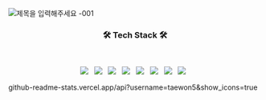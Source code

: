 ![제목을 입력해주세요 -001](https://user-images.githubusercontent.com/83406220/122244933-3e790400-cf00-11eb-9ece-3001f901e4af.png)
<h3 align="center"><b>🛠 Tech Stack 🛠</b></h3>
</br>
<p align="center">
<img src="https://img.shields.io/badge/python-3776AB?style=flat-square&logo=python&logoColor=white"/></a> &nbsp 
<img src="https://img.shields.io/badge/c++-00599C?style=flat-square&logo=c%2B%2B&logoColor=white"/></a> &nbsp 
<img src="https://img.shields.io/badge/c-A8B9CC?style=flat-square&logo=c&logoColor=white"/></a> &nbsp 
<img src="https://img.shields.io/badge/xilinx-E01F27?style=flat-square&logo=xilinx&logoColor=white"/></a> &nbsp 
<img src="https://img.shields.io/badge/HTML5-E34F26?style=flat-square&logo=HTML5&logoColor=white"/></a> &nbsp
<img src="https://img.shields.io/badge/Node.js-339933?style=flat-square&logo=Node.js&logoColor=white"/></a> &nbsp
<img src="https://img.shields.io/badge/MongoDB-47A248?style=flat-square&logo=MongoDB&logoColor=white"/></a> &nbsp  
<img src="https://img.shields.io/badge/MariaDB-003545?style=flat-square&logo=MariaDB&logoColor=white"/></a> &nbsp  


github-readme-stats.vercel.app/api?username=taewon5&show_icons=true
